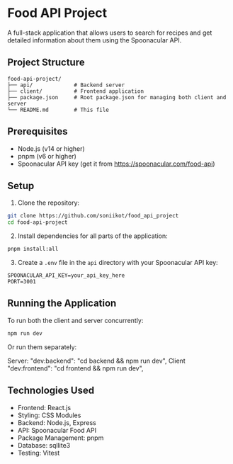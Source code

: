 # Food API Project

A full-stack application that allows users to search for recipes and get detailed information about them using the Spoonacular API.

## Project Structure

```
food-api-project/
├── api/             # Backend server
├── client/          # Frontend application
├── package.json     # Root package.json for managing both client and server
└── README.md        # This file
```

## Prerequisites

- Node.js (v14 or higher)
- pnpm (v6 or higher)
- Spoonacular API key (get it from https://spoonacular.com/food-api)

## Setup

1. Clone the repository:

```bash
git clone https://github.com/soniikot/food_api_project
cd food-api-project
```

2. Install dependencies for all parts of the application:

```bash
pnpm install:all
```

3. Create a `.env` file in the `api` directory with your Spoonacular API key:

```
SPOONACULAR_API_KEY=your_api_key_here
PORT=3001
```

## Running the Application

To run both the client and server concurrently:

```bash
npm run dev
```

Or run them separately:

  Server:  "dev:backend": "cd backend && npm run dev",
  Client  "dev:frontend": "cd frontend && npm run dev",

## Technologies Used

- Frontend: React.js
- Styling: CSS Modules
- Backend: Node.js, Express
- API: Spoonacular Food API
- Package Management: pnpm
- Database: sqllite3
- Testing: Vitest

